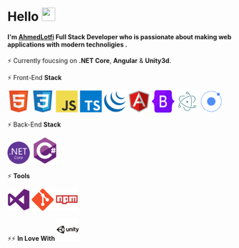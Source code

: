 # Hello  <img src="https://raw.githubusercontent.com/MartinHeinz/MartinHeinz/master/wave.gif"  width="30px" height="30px" />

#### I'm <a href="https://www.linkedin.com/in/ahmed-lotfi-ba2206111" target="_blank">AhmedLotfi</a> Full Stack Developer who is passionate about making web applications with modern technoligies .

⚡ Currently foucsing on **.NET Core**, **Angular** & **Unity3d**. 

⚡ Front-End **Stack**

<img src="https://github.com/devicons/devicon/blob/master/icons/html5/html5-original.svg" alt="HTML5" width="50" height="50"/> <img src="https://github.com/devicons/devicon/blob/master/icons/css3/css3-original.svg" alt="CSS3" width="50" height="50"/> <img src="https://github.com/devicons/devicon/blob/master/icons/javascript/javascript-original.svg" alt="JavaScript" width="50" height="50"/> <img src="https://github.com/devicons/devicon/blob/master/icons/typescript/typescript-original.svg" alt="TypeScript" width="50" height="50"/> <img src="https://github.com/devicons/devicon/blob/master/icons/jquery/jquery-original.svg" alt="JQuery" width="50" height="50"/> <img src="https://github.com/devicons/devicon/blob/master/icons/angularjs/angularjs-original.svg" alt="Angular" width="50" height="50"/> <img src="https://github.com/devicons/devicon/blob/master/icons/bootstrap/bootstrap-original.svg" alt="Bootstrap" width="50" height="50"/> <img src="https://github.com/devicons/devicon/blob/master/icons/electron/electron-original.svg" alt="Electron" width="50" height="50"/> <img src="https://github.com/devicons/devicon/blob/master/icons/ionic/ionic-original.svg" alt="Ionic" width="50" height="50"/> 

⚡ Back-End **Stack**

<a href="https://dotnet.microsoft.com/"><img src="https://github.com/devicons/devicon/blob/master/icons/dotnetcore/dotnetcore-original.svg" alt=".net" width="50" height="50" /></a> <img src="https://github.com/devicons/devicon/blob/master/icons/csharp/csharp-original.svg" alt="cSharp" width="60" height="60"/>

⚡ **Tools**

<img src="https://github.com/devicons/devicon/blob/master/icons/visualstudio/visualstudio-plain.svg" alt="Git" width="50" height="50"/> <img src="https://github.com/devicons/devicon/blob/master/icons/git/git-original.svg" alt="VS" width="50" height="50"/> <img src="https://github.com/devicons/devicon/blob/master/icons/npm/npm-original-wordmark.svg" alt="NPM" width="50" height="50"/>


⚡⚡ **In Love With**  <img src="https://github.com/devicons/devicon/blob/master/icons/unity/unity-original-wordmark.svg" alt="unity" width="50" height="50" />

<!--
**AhmedLotfi/AhmedLotfi** is a ✨ _special_ ✨ repository because its `README.md` (this file) appears on your GitHub profile.

Here are some ideas to get you started:

- 🔭 I’m currently working on ...
- 🌱 I’m currently learning ...
- 👯 I’m looking to collaborate on ...
- 🤔 I’m looking for help with ...
- 💬 Ask me about ...
- 📫 How to reach me: ...
- 😄 Pronouns: ...
- ⚡ Fun fact: ...
-->
